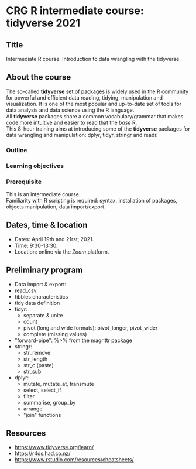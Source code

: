 # CRG R intermediate course: tidyverse 2021

## Title

Intermediate R course: Introduction to data wrangling with the tidyverse

## About the course

The so-called [**tidyverse** set of packages](https://www.tidyverse.org/) is widely used in the R community for powerful and efficient data reading, tidying, manipulation and visualization. It is one of the most popular and up-to-date set of tools for data analysis and data science using the R language.
<br> 
All **tidyverse** packages share a common vocabulary/grammar that makes code more intuitive and easier to read that the *base* R.
<br>
This 8-hour training aims at introducing some of the **tidyverse** packages for data wrangling and manipulation: dplyr, tidyr, stringr and readr.<br>


### Outline

### Learning objectives

### Prerequisite

This is an intermediate course. <br>
Familiarity with R scripting is required: syntax, installation of packages, objects manipulation, data import/export.

## Dates, time & location

* Dates: April 19th and 21rst, 2021.
* Time: 9:30-13:30.
* Location: online via the *Zoom* platform.

## Preliminary program

* Data import & export: 
 * read_csv
* tibbles characteristics
* tidy data definition
* tidyr: 
  * separate & unite
  * count
  * pivot (long and wide formats): pivot_longer, pivot_wider
  * complete (missing values)
* "forward-pipe": %>% from the magrittr package
* stringr:
  * str_remove
  * str_length
  * str_c (paste)
  * str_sub
* dplyr:
  * mutate, mutate_at, transmute
  * select, select_if
  * filter
  * summarise, group_by
  * arrange
  * "join" functions 

## Resources

* https://www.tidyverse.org/learn/
* https://r4ds.had.co.nz/
* https://www.rstudio.com/resources/cheatsheets/
